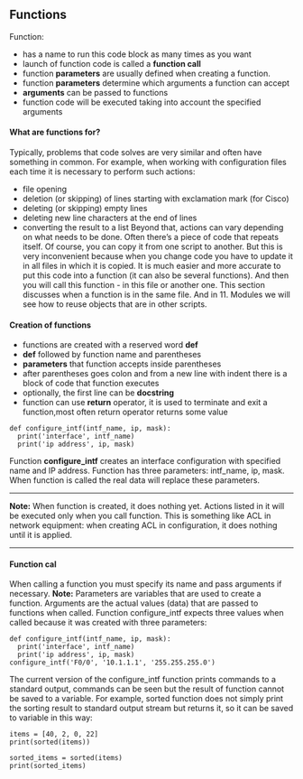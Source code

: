 ## Functions
Function:
- has a name to run this code block as many times as you want
- launch of function code is called a **function call**
- function **parameters** are usually defined when creating a function.
- function **parameters** determine which arguments a function can accept
- **arguments** can be passed to functions
- function code will be executed taking into account the specified arguments

#### What are functions for?
Typically, problems that code solves are very similar and often have something in common. For example, when working with configuration files each time it is necessary to perform such actions:
- file opening
- deletion (or skipping) of lines starting with exclamation mark (for Cisco)
- deleting (or skipping) empty lines
- deleting new line characters at the end of lines
- converting the result to a list
Beyond that, actions can vary depending on what needs to be done. Often there’s a piece of code that repeats itself. Of course, you can copy it from one script to another.
But this is very inconvenient because when you change code you have to update it in all files in which it is copied. It is much easier and more accurate to put this code into a function (it can also be several functions). And then you will call this function - in this file or another one. This section discusses when a function is in the same file. And in 11. Modules we will see how to reuse objects that are in other scripts.

#### Creation of functions
- functions are created with a reserved word **def**
- **def** followed by function name and parentheses
- **parameters** that function accepts inside parentheses
- after parentheses goes colon and from a new line with indent there is a block of code that function executes
- optionally, the first line can be **docstring**
- function can use **return** operator, it is used to terminate and exit a function,most often return operator returns some value
```
def configure_intf(intf_name, ip, mask):
  print('interface', intf_name)
  print('ip address', ip, mask)
```

Function **configure_intf** creates an interface configuration with specified name and IP address. Function has three parameters: intf_name, ip, mask. When function is called the real data will replace these parameters.

-----

**Note:** When function is created, it does nothing yet. Actions listed in it will be executed only when you call function. This is something like ACL in network equipment: when creating ACL in
configuration, it does nothing until it is applied.

-----

#### Function cal
When calling a function you must specify its name and pass arguments if necessary.
**Note:** Parameters are variables that are used to create a function. Arguments are the actual values (data) that are passed to functions when called.
Function configure_intf expects three values when called because it was created with three parameters:
```
def configure_intf(intf_name, ip, mask):
  print('interface', intf_name)
  print('ip address', ip, mask)
configure_intf('F0/0', '10.1.1.1', '255.255.255.0')
```
The current version of the configure_intf function prints commands to a standard output, commands can be seen but the result of function cannot be saved to a variable.
For example, sorted function does not simply print the sorting result to standard output stream but returns it, so it can be saved to variable in this way:
```
items = [40, 2, 0, 22]
print(sorted(items))

sorted_items = sorted(items)
print(sorted_items)
```
